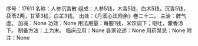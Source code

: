 序号：17611
名称：人参沉香散
组成：人参5钱，木香5钱，白术5钱，沉香5钱，茯苓2两，甘草3钱，白芷3钱。
出处：《丹溪心法附余》卷二十二。
主治：脾气虚。
加减：None
功效：None
用法用量：每服1钱，米饮调下；呕吐，藿香汤下。
制备方法：上为末。
临床应用：None
各家论述：None
用药禁忌：None
附注：None
